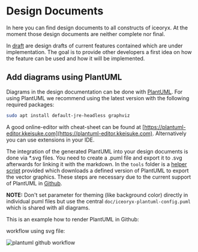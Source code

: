 # Design Documents

In here you can find design documents to all constructs of iceoryx. At the
moment those design documents are neither complete nor final.

In [draft](./draft/) are design drafts of current features contained which are under
implementation. The goal is to provide other developers a first idea on how
the feature can be used and how it will be implemented.

## Add diagrams using PlantUML

Diagrams in the design documentation can be done with [PlantUML](https://plantuml.com/).
For using PlantUML we recommend using the latest version with the following required packages:

```bash
sudo apt install default-jre-headless graphviz
```

A good online-editor with cheat-sheet can be found at [https://plantuml-editor.kkeisuke.com](https://plantuml-editor.kkeisuke.com).
Alternatively you can use extensions in your IDE.

The integration of the generated PlantUML into your design documents is done via *.svg files.
You need to create a .puml file and export it to .svg afterwards for linking it with the markdown. In the `tools` folder is a [helper script](https://github.com/eclipse-iceoryx/iceoryx/blob/master/tools/scripts/generate_plantuml_svg.sh) provided which downloads a defined version of PlantUML to export the vector graphics.
These steps are necessary due to the current support of PlantUML in [Github](https://github.community/t/support-uml-diagrams-in-markdown-with-plantuml-syntax/626).

**NOTE:** Don't set parameter for theming (like background color) directly in individual puml files but use the central `doc/iceoryx-plantuml-config.puml` which is shared with all diagrams.

This is an example how to render PlantUML in Github:

workflow using svg file:

![plantuml github workflow](diagrams/puml_github_workflow.svg)
